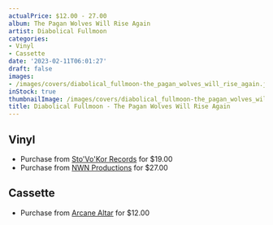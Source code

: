 ```yaml
---
actualPrice: $12.00 - 27.00
album: The Pagan Wolves Will Rise Again
artist: Diabolical Fullmoon
categories:
- Vinyl
- Cassette
date: '2023-02-11T06:01:27'
draft: false
images:
- /images/covers/diabolical_fullmoon-the_pagan_wolves_will_rise_again.jpg
inStock: true
thumbnailImage: /images/covers/diabolical_fullmoon-the_pagan_wolves_will_rise_again-thumb.jpg
title: Diabolical Fullmoon - The Pagan Wolves Will Rise Again
---
```


## Vinyl
* Purchase from [Sto'Vo'Kor Records](https://stovokor-records.com/products/diabolical-fullmoon-the-pagan-wolves-will-rise-again) for $19.00
* Purchase from [NWN Productions](http://shop.nwnprod.com/index.php?route=product/product&path=75&product_id=25760&sort=pd.name&order=ASC) for $27.00
## Cassette
* Purchase from [Arcane Altar](https://arcanealtar.bigcartel.com/product/diabolical-fullmoon-the-pagan-wolves-will-rise-again-tape) for $12.00
